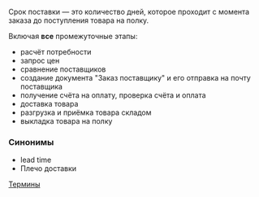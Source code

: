 Срок поставки — это количество дней, которое проходит с момента заказа до поступления товара на полку.

Включая **все** промежуточные этапы:

-   расчёт потребности
-   запрос цен
-   сравнение поставщиков
-   создание документа "Заказ поставщику" и его отправка на почту поставщика
-   получение счёта на оплату, проверка счёта и оплата
-   доставка товара
-   разгрузка и приёмка товара складом
-   выкладка товара на полку


### Синонимы
- lead time
- Плечо доставки


[Термины](../Термины.md)